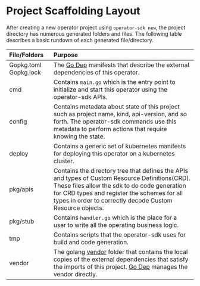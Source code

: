 # Project Scaffolding Layout

After creating a new operator project using 
`operator-sdk new`, the project directory has numerous generated folders and files. The following table describes a basic rundown of each generated file/directory.


| File/Folders   | Purpose                           |
| :---           | :--- |
| Gopkg.toml Gopkg.lock | The [Go Dep][dep] manifests that describe the external dependencies of this operator. |
| cmd       | Contains `main.go` which is the entry point to initialize and start this operator using the operator-sdk APIs. |
| config | Contains metadata about state of this project such as project name, kind, api-version, and so forth. The operator-sdk commands use this metadata to perform actions that require knowing the state. |
| deploy | Contains a generic set of kubernetes manifests for deploying this operator on a kubernetes cluster. |
| pkg/apis | Contains the directory tree that defines the APIs and types of Custom Resource Definitions(CRD). These files allow the sdk to do code generation for CRD types and register the schemes for all types in order to correctly decode Custom Resource objects. |
| pkg/stub | Contains `handler.go` which is the place for a user to write all the operating business logic. |
| tmp | Contains scripts that the operator-sdk uses for build and code generation. |
| vendor | The golang [vendor][Vendor] folder that contains the local copies of the external dependencies that satisfy the imports of this project. [Go Dep][dep] manages the vendor directly. |

[Vendor]: https://golang.org/cmd/go/#hdr-Vendor_Directories
[dep]: https://github.com/golang/dep
